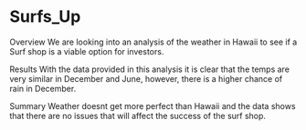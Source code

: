 # Surfs_Up

Overview
We are looking into an analysis of the weather in Hawaii to see if a Surf shop is a viable option for investors.

Results
With the data provided in this analysis it is clear that the temps are very similar in December and June, however, there is a higher chance of rain in December. 

Summary
Weather doesnt get more perfect than Hawaii and the data shows that there are no issues that will affect the success of the surf shop.
